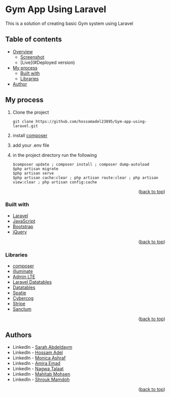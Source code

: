 # Gym App Using Laravel
This is a solution of creating basic Gym system using Laravel 

## Table of contents

- [Overview](#overview)
    - [Screenshot](#screenshot)
    - [Live](#Deployed version)
- [My process](#my-process)
    - [Built with](#built-with)
    - [Libraries](#Libraries)
- [Author](#authors)


## My process
1) Clone the project

   ``` git clone https://github.com/hossamadel23895/Gym-app-using-laravel.git ```


2) install [composer](https://getcomposer.org/)
3) add your .env file 
6) in the project directory run the following
    ```
    $composer update ; composer install ; composer dump-autoload
    $php artisan migrate 
    $php artisan serve
    $php artisan cache:clear ; php artisan route:clear ; php artisan view:clear ; php artisan config:cache
    ```
<p align="right">(<a href="#top">back to top</a>)</p>

### Built with

* [Laravel](https://laravel.com/)
* [JavaScript](https://www.javascript.com/)
* [Bootstrap](https://getbootstrap.com/)
* [jQuery](https://jquery.com/)


<p align="right">(<a href="#top">back to top</a>)</p>

### Libraries

* [composer](https://getcomposer.org/)
* [illuminate](https://packagist.org/packages/illuminate/database)
* [Admin LTE](https://adminlte.io/)
* [Laravel Datatables](https://github.com/yajra/laravel-datatables)
* [Datatables](https://datatables.net/)
* [Spatie](https://github.com/spatie/laravel-permission)
* [Cybercog](https://github.com/cybercog/laravel-ban)
* [Stripe](https://stripe.com/docs/payments)
* [Sanctum](https://laravel.com/docs/master/sanctum)


<p align="right">(<a href="#top">back to top</a>)</p>

## Authors

* LinkedIn   - [Sarah Abdeldaym](https://www.linkedin.com/in/sarah-abd-eldaym-594368183/)
* LinkedIn   - [Hossam Adel](https://www.linkedin.com/in/hossamadel23895/)
* LinkedIn - [Monica Ashraf](https://www.linkedin.com/in/monica-ashraf-1b035816a/)
* LinkedIn - [Amira Emad](https://www.linkedin.com/in/amira-emad-161989213/)
* LinkedIn - [Nagwa Talaat](https://www.linkedin.com/in/nagwatalaat/)
* LinkedIn - [Mahitab Mohsen](https://www.linkedin.com/in/mahitab-mohsen-5446401bb/)
* LinkedIn   - [Shrouk Mamdoh](https://www.linkedin.com/in/shrouk-mamdoh-36510720a/)


<p align="right">(<a href="#top">back to top</a>)</p>
